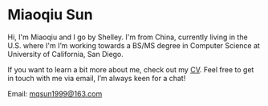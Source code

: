 # Miaoqiu Sun

Hi, I'm Miaoqiu and I go by Shelley. I'm from China, currently living in the U.S. where I'm  I’m working towards a BS/MS degree in Computer Science at University of California, San Diego.

If you want to learn a bit more about me, check out my [CV](cv-miaoqiu_removed.pdf). Feel free to get in touch with me via email, I’m always keen for a chat!

Email: mqsun1999@163.com
